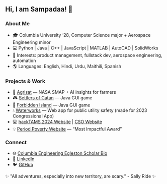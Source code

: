 ## Hi, I am Sampadaa! 👋

<!--
**seepiii/seepiii** is a ✨ _special_ ✨ repository because its `README.md` (this file) appears on your GitHub profile.

Here are some ideas to get you started:

- 🔭 I’m currently working on ...
- 🌱 I’m currently learning ...
- 👯 I’m looking to collaborate on ...
- 🤔 I’m looking for help with ...
- 💬 Ask me about ...
- 📫 How to reach me: ...
- 😄 Pronouns: ...
- ⚡ Fun fact: ...
-->
### About Me  
- 🎓 Columbia University ’28, Computer Science major + Aerospace Engineering minor  
- 💻 Python | Java | C++ | JavaScript | MATLAB | AutoCAD | SolidWorks  
- 🚀 Interests: product management, fullstack dev, aerospace engineering, automation  
- 🌎 Languages: English, Hindi, Urdu, Maithili, Spanish  

### Projects & Work  
- 📡 [Agrisat](https://www.agrisat.world) — NASA SMAP + AI insights for farmers  
- 🎮 [Settlers of Catan](https://github.com/seepiii/SettlersOfCatan) — Java GUI game  
- 🌊 [Forbidden Island](https://github.com/seepiii/ForbiddenIsland) — Java GUI game  
- 💧 [Waterworks](https://github.com/seepiii/congappwebsite) — Web app for public utility safety (made for 2023 Congressional App)
- 💻 [hackTAMS 2024 Website](https://github.com/tams-cso/hackTAMS2024) | [CSO Website](https://github.com/tams-cso/cso-website)  
- 💡 [Period Poverty Website](https://devpost.com/software/periodpower) — “Most Impactful Award”  

### Connect  
- 🌐 [Columbia Engineering Egleston Scholar Bio](https://www.engineering.columbia.edu/sampadaa-prakash)  
- 💼 [LinkedIn](https://www.linkedin.com/in/sampadaa-prakash/)  
- 🐦 [GitHub](http://github.com/seepiii)  

✨ "All adventures, especially into new territory, are scary." - Sally Ride ✨
